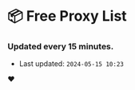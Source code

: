 # :package: Free Proxy List
### Updated every 15 minutes.

- Last updated: `2024-05-15 10:23`

:heart:
